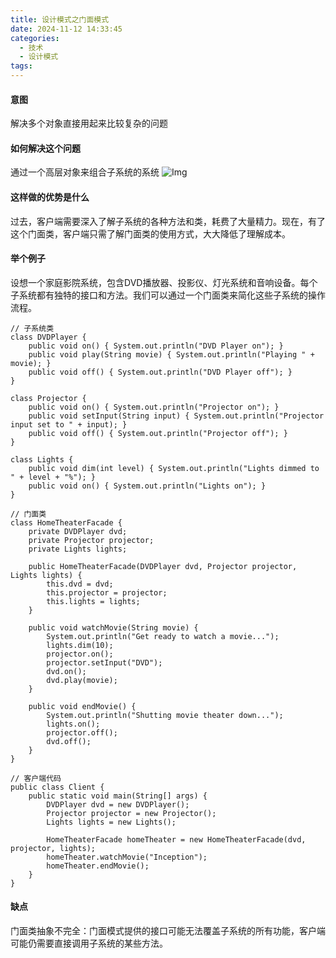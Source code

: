 ```yaml
---
title: 设计模式之门面模式
date: 2024-11-12 14:33:45
categories:
  - 技术
  - 设计模式
tags:
---
```

#### 意图
解决多个对象直接用起来比较复杂的问题

#### 如何解决这个问题
通过一个高层对象来组合子系统的系统
![Img](img_20241113172647_1.png)
#### 这样做的优势是什么
过去，客户端需要深入了解子系统的各种方法和类，耗费了大量精力。现在，有了这个门面类，客户端只需了解门面类的使用方式，大大降低了理解成本。

#### 举个例子
设想一个家庭影院系统，包含DVD播放器、投影仪、灯光系统和音响设备。每个子系统都有独特的接口和方法。我们可以通过一个门面类来简化这些子系统的操作流程。

```
// 子系统类
class DVDPlayer {
    public void on() { System.out.println("DVD Player on"); }
    public void play(String movie) { System.out.println("Playing " + movie); }
    public void off() { System.out.println("DVD Player off"); }
}

class Projector {
    public void on() { System.out.println("Projector on"); }
    public void setInput(String input) { System.out.println("Projector input set to " + input); }
    public void off() { System.out.println("Projector off"); }
}

class Lights {
    public void dim(int level) { System.out.println("Lights dimmed to " + level + "%"); }
    public void on() { System.out.println("Lights on"); }
}

// 门面类
class HomeTheaterFacade {
    private DVDPlayer dvd;
    private Projector projector;
    private Lights lights;

    public HomeTheaterFacade(DVDPlayer dvd, Projector projector, Lights lights) {
        this.dvd = dvd;
        this.projector = projector;
        this.lights = lights;
    }

    public void watchMovie(String movie) {
        System.out.println("Get ready to watch a movie...");
        lights.dim(10);
        projector.on();
        projector.setInput("DVD");
        dvd.on();
        dvd.play(movie);
    }

    public void endMovie() {
        System.out.println("Shutting movie theater down...");
        lights.on();
        projector.off();
        dvd.off();
    }
}

// 客户端代码
public class Client {
    public static void main(String[] args) {
        DVDPlayer dvd = new DVDPlayer();
        Projector projector = new Projector();
        Lights lights = new Lights();
        
        HomeTheaterFacade homeTheater = new HomeTheaterFacade(dvd, projector, lights);
        homeTheater.watchMovie("Inception");
        homeTheater.endMovie();
    }
}

```
#### 缺点
门面类抽象不完全：门面模式提供的接口可能无法覆盖子系统的所有功能，客户端可能仍需要直接调用子系统的某些方法。